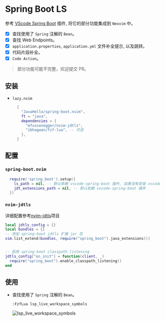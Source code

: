 # Spring Boot LS

参考 [VScode Spring Boot](https://marketplace.visualstudio.com/items?itemName=vmware.vscode-spring-boot) 插件, 将它的部分功能集成到 `Neovim` 中。

- [x] 查找使用了 `Spring` 注解的 `Bean`。
- [x] 查找 Web Endpoints。
- [x] `application.properties`, `application.yml` 文件补全提示, 以及跳转。
- [x] 代码片段补全。
- [x] `Code Action`。

> 部分功能可能不完整，欢迎提交 PR。

## 安装

- `lazy.nvim`
  ```lua
    {
      "JavaHello/spring-boot.nvim",
      ft = "java",
      dependencies = {
        "mfussenegger/nvim-jdtls",
        "ibhagwan/fzf-lua", -- 可选
      },
    }
  ```

## 配置

### `spring-boot.nvim`

```lua
  require('spring_boot').setup({
    ls_path = nil, -- 默认依赖 vscode-spring-boot 插件, 如果没有安装 vscode 插件，可以指定路径
    jdt_extensions_path = nil, -- 默认依赖 vscode-spring-boot 插件
  })
```

### `nvim-jdtls`

详细配置参考[nvim-jdtls](https://github.com/mfussenegger/nvim-jdtls)项目

```lua
local jdtls_config = {}
local bundles = {}
-- 添加 spring-boot jdtls 扩展 jar 包
vim.list_extend(bundles, require("spring_boot").java_extensions())


-- 启用 spring-boot classpath_listening
jdtls_config["on_init"] = function(client, _)
  require("spring_boot").enable_classpath_listening()
end
```

## 使用

- 查找使用了 `Spring` 注解的 `Bean`。
  ```vim
  :FzfLua lsp_live_workspace_symbols
  ```
  ![lsp_live_workspace_symbols](https://javahello.github.io/dev/nvim-lean/images/spring-boot.png)
